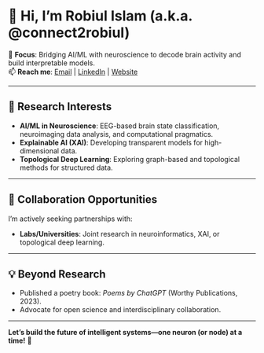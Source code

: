 # 👋 Hi, I’m Robiul Islam (a.k.a. @connect2robiul)  


🔭 **Focus**: Bridging AI/ML with neuroscience to decode brain activity and build interpretable models.  
📫 **Reach me**: [Email](mailto:r_islam@live.com) | [LinkedIn](https://www.linkedin.com/in/robiul-islam-XXXXX) | [Website](https://linktr.ee/connect2robiul)  

---

## 🧠 **Research Interests**  
- **AI/ML in Neuroscience**: EEG-based brain state classification, neuroimaging data analysis, and computational pragmatics.  
- **Explainable AI (XAI)**: Developing transparent models for high-dimensional data.  
- **Topological Deep Learning**: Exploring graph-based and topological methods for structured data.  



---

## 🌱 **Collaboration Opportunities**  
I’m actively seeking partnerships with:  
- **Labs/Universities**: Joint research in neuroinformatics, XAI, or topological deep learning.   



---

## 💡 **Beyond Research**  
- Published a poetry book: *Poems by ChatGPT* (Worthy Publications, 2023).  
- Advocate for open science and interdisciplinary collaboration.  

--- 
**Let’s build the future of intelligent systems—one neuron (or node) at a time!** 🌟  
